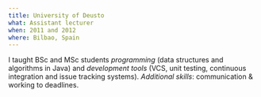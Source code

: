 ```yaml
---
title: University of Deusto
what: Assistant lecturer
when: 2011 and 2012
where: Bilbao, Spain
---
```


I taught BSc and MSc students _programming_ (data structures and algorithms in Java) and
_development tools_ (VCS, unit testing, continuous integration and issue tracking systems).
_Additional skills_: communication & working to deadlines.
